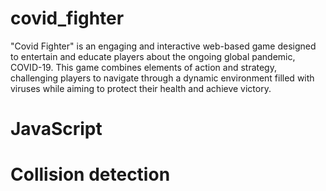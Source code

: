 # covid_fighter
"Covid Fighter" is an engaging and interactive web-based game designed to entertain and educate players about the ongoing global pandemic, COVID-19. This game combines elements of action and strategy, challenging players to navigate through a dynamic environment filled with viruses while aiming to protect their health and achieve victory.

# JavaScript
# Collision detection
